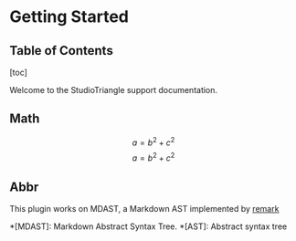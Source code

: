 # Getting Started

## Table of Contents

[toc]

Welcome to the StudioTriangle support documentation.

## Math

$$a = b^2 + c^2$$
$$
a = b^2 + c^2
$$




## Abbr

This plugin works on MDAST, a Markdown AST implemented by [remark](https://github.com/remarkjs/remark)

*[MDAST]: Markdown Abstract Syntax Tree.
*[AST]: Abstract syntax tree

